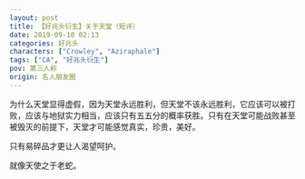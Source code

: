 ```yaml
---
layout: post
title: 【好兆头衍生】关于天堂（短评）
date: 2019-09-10 02:13
categories: 好兆头
characters: ["Crowley", "Aziraphale"]
tags: ["CA", "好兆头衍生"]
pov: 第三人称
origin: 名人朋友圈
---
```


为什么天堂显得虚假，因为天堂永远胜利，但天堂不该永远胜利，它应该可以被打败，应该与地狱实力相当，应该只有五五分的概率获胜。只有在天堂可能战败甚至被毁灭的前提下，天堂才可能感觉真实，珍贵，美好。

只有易碎品才更让人渴望呵护。

就像天使之于老蛇。
